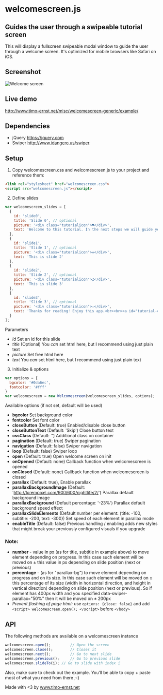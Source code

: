 # welcomescreen.js
## Guides the user through a swipeable tutorial screen

This will display a fullscreen swipeable modal window to guide the user through a welcome screen. It's optimized for mobile browsers like Safari on iOS.

## Screenshot

![Welcome screen](https://raw.githubusercontent.com/valnub/welcomescreen-mobile/master/screens/screen1.png)

## Live demo

http://www.timo-ernst.net/misc/welcomescreen-generic/example/

## Dependencies

- jQuery https://jquery.com
- Swiper http://www.idangero.us/swiper

## Setup

1) Copy welcomescreen.css and welcomescreen.js to your project and reference them:

```html
<link rel="stylesheet" href="welcomescreen.css">
<script src="welcomescreen.js"></script>
```

2) Define slides

```javascript
var welcomescreen_slides = [
  {
    id: 'slide0',
    title: 'Slide 0', // optional
    picture: '<div class="tutorialicon">♥</div>',
    text: 'Welcome to this tutorial. In the next steps we will guide you through a manual that will teach you how to use this app.'
  },
  {
    id: 'slide1',
    title: 'Slide 1', // optional
    picture: '<div class="tutorialicon">✲</div>',
    text: 'This is slide 2'
  },
  {
    id: 'slide2',
    title: 'Slide 2', // optional
    picture: '<div class="tutorialicon">♫</div>',
    text: 'This is slide 3'
  },
  {
    id: 'slide3',
    title: 'Slide 3', // optional
    picture: '<div class="tutorialicon">☆</div>',
    text: 'Thanks for reading! Enjoy this app.<br><br><a id="tutorial-close-btn" href="#">End Tutorial</a>'
  }
];
```

Parameters

- *id* Set an id for this slide
- *title* (Optional) You *can* set html here, but I recommend using just plain text
- *picture* Set free html here
- *text* You *can* set html here, but I recommend using just plain text

3) Initialize & options

```javascript
var options = {
  bgcolor: '#0da6ec',
  fontcolor: '#fff'
}
var welcomescreen = new Welcomescreen(welcomescreen_slides, options);
```

Available options (if not set, default will be used)

- **bgcolor** Set background color
- **fontcolor** Set font color
- **closeButton** (Default: true) Enabled/disable close button
- **closeButtonText** (Default: 'Skip') Close button text
- **cssClass** (Default: '') Additional class on container
- **pagination** (Default: true) Swiper pagination
- **navigation** (Default: false) Swiper navigation
- **loop** (Default: false) Swiper loop
- **open** (Default: true) Open welcome screen on init
- **onOpened** (Default: none) Callback function when welcomescreen is opened
- **onClosed** (Default: none) Callback function when welcomescreen is closed
- **parallax** (Default: true), Enable parallax
- **parallaxBackgroundImage** (Default: 'http://lorempixel.com/900/600/nightlife/2/') Parallax default background image
- **parallaxBackground** (Default percentage: '-23%') Parallax default background speed effect
- **parallaxSlideElements** (Default number per element: {title: -100, subtitle: -200, text: -300}) Set speed of each element in parallax mode
- **enableTitle** (Default: false) Previous handling / enabling adds new styles that might break your previously configured visuals if you upgrade

### Note:
- **number** - value in px (as for title, subtitle in example above) to move element depending on progress. In this case such element will be moved on ± this value in px depending on slide position (next or previous)
- **percentage** - (as for "parallax-bg") to move element depending on progress and on its size. In this case such element will be moved on ± this percentage of its size (width in horizontal direction, and height in vertical direction) depending on slide position (next or previous). So if element has 400px width and you specified data-swiper-parallax="50%" then it will be moved on ± 200px
- *Prevent flashing of page html:* use `options: {close: false}` and add `<script> welcomescreen.open(); </script>` before `</body>`

## API

The following methods are available on a welcomescreen instance

```javascript
welcomescreen.open();         // Open the screen
welcomescreen.close();        // Closes it
welcomescreen.next();         // Go to next slide
welcomescreen.previous();     // Go to previous slide
welcomescreen.slideTo(i); // Go to slide with index i
```

Also, make sure to check out the example. You'll be able to copy + paste most of what you need from there ;-)

Made with <3 by www.timo-ernst.net
